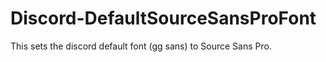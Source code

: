 # Discord-DefaultSourceSansProFont
This sets the discord default font (gg sans) to Source Sans Pro.
